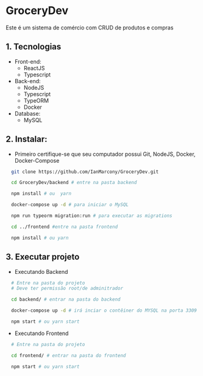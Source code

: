 # GroceryDev

Este é um sistema de comércio com CRUD de produtos e compras

## 1. Tecnologias

- Front-end:
  - ReactJS
  - Typescript
- Back-end:
  - NodeJS
  - Typescript
  - TypeORM
  - Docker
- Database:
  - MySQL

## 2. Instalar:

- Primeiro certifique-se que seu computador possui Git, NodeJS, Docker, Docker-Compose

```bash
  git clone https://github.com/IanMarcony/GroceryDev.git

  cd GroceryDev/backend # entre na pasta backend

  npm install # ou  yarn

  docker-compose up -d # para iniciar o MySQL

  npm run typeorm migration:run # para executar as migrations

  cd ../frontend #entre na pasta frontend

  npm install # ou yarn
```

## 3. Executar projeto

- Executando Backend

```bash
  # Entre na pasta do projeto
  # Deve ter permissão root/de adminitrador

  cd backend/ # entrar na pasta do backend

  docker-compose up -d # irá inciar o contêiner do MYSQL na porta 3309

  npm start # ou yarn start
```

- Executando Frontend

```bash
  # Entre na pasta do projeto

  cd frontend/ # entrar na pasta do frontend

  npm start # ou yarn start
```
